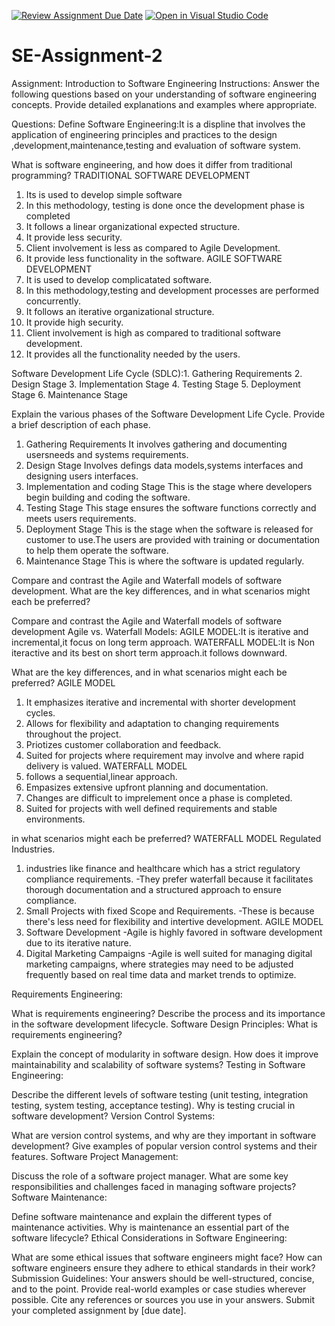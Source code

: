 [![Review Assignment Due Date](https://classroom.github.com/assets/deadline-readme-button-24ddc0f5d75046c5622901739e7c5dd533143b0c8e959d652212380cedb1ea36.svg)](https://classroom.github.com/a/-ucQIGTc)
[![Open in Visual Studio Code](https://classroom.github.com/assets/open-in-vscode-718a45dd9cf7e7f842a935f5ebbe5719a5e09af4491e668f4dbf3b35d5cca122.svg)](https://classroom.github.com/online_ide?assignment_repo_id=15217642&assignment_repo_type=AssignmentRepo)
# SE-Assignment-2
Assignment: Introduction to Software Engineering 
Instructions:
Answer the following questions based on your understanding of software engineering concepts. Provide detailed explanations and examples where appropriate.

Questions:
Define Software Engineering:It is a displine that involves the application of engineering principles and practices to the design ,development,maintenance,testing and evaluation of software system.

What is software engineering, and how does it differ from traditional programming?
TRADITIONAL SOFTWARE DEVELOPMENT
1. Its is used to develop simple software
2. In this methodology, testing is done once the development phase is completed
3. It follows a linear organizational expected structure.
4. It provide less security.
5. Client involvement is less as compared to Agile Development.
6. It provide less functionality in the software.
   AGILE SOFTWARE DEVELOPMENT
1. It is used to develop complicatated software.
2. In this methodology,testing and development processes are performed concurrently.
3. It follows an iterative organizational structure.
4. It provide high security.
5. Client involvement is high as compared to traditional software development.
6. It provides all the functionality needed by the users.
   
Software Development Life Cycle (SDLC):1. Gathering Requirements
                                       2. Design Stage
                                       3. Implementation Stage
                                       4. Testing Stage
                                       5. Deployment Stage
                                       6. Maintenance Stage
                                        

Explain the various phases of the Software Development Life Cycle. Provide a brief description of each phase.
1. Gathering Requirements
   It involves gathering and documenting usersneeds and systems requirements.
2. Design Stage
   Involves defings data models,systems interfaces and designing users interfaces.
3. Implementation and coding Stage
   This is the stage where developers begin building and coding the software.
4. Testing Stage
    This stage ensures the software functions correctly and meets users requirements.
5. Deployment Stage
   This is the stage when the software is released for customer to use.The users are provided with training or documentation to help them operate the software.
6. Maintenance Stage
   This is where the software is updated regularly.
   
Compare and contrast the Agile and Waterfall models of software development. What are the key differences, and in what scenarios might each be preferred?
   
Compare and contrast the Agile and Waterfall models of software development
Agile vs. Waterfall Models:
AGILE MODEL:It is iterative and incremental,it focus on long term approach.
WATERFALL MODEL:It is Non iteractive and its best on short term approach.it follows downward.

 What are the key differences, and in what scenarios might each be preferred?
AGILE MODEL
1. It emphasizes iterative and incremental with shorter development cycles.
2. Allows for flexibility and adaptation to changing requirements throughout the project.
3. Priotizes customer collaboration and feedback.
4. Suited for projects where requirement may involve and where rapid delivery is valued.
   WATERFALL MODEL
1. follows a sequential,linear approach.
2. Empasizes extensive upfront planning and documentation.
3. Changes are difficult to imprelement once a phase is completed.
4. Suited for projects with well defined requirements and stable environments.
   
 in what scenarios might each be preferred?
  WATERFALL MODEL
Regulated Industries.
1. industries like finance and healthcare which has a strict regulatory compliance requirements.
   -They prefer waterfall because it facilitates thorough documentation and a structured approach to ensure compliance.
2. Small Projects with fixed Scope and Requirements.
   -These is because there's less need for flexibility and intertive development.
   AGILE MODEL
1. Software Development
   -Agile is highly favored in software development due to its iterative nature.
2. Digital Marketing Campaigns
   -Agile is well suited for managing digital marketing campaigns,
    where strategies may need to be adjusted frequently based on real time data and market trends to optimize.
   
   
Requirements Engineering:

What is requirements engineering? Describe the process and its importance in the software development lifecycle.
Software Design Principles:
What is requirements engineering?

Explain the concept of modularity in software design. How does it improve maintainability and scalability of software systems?
Testing in Software Engineering:

Describe the different levels of software testing (unit testing, integration testing, system testing, acceptance testing). Why is testing crucial in software development?
Version Control Systems:

What are version control systems, and why are they important in software development? Give examples of popular version control systems and their features.
Software Project Management:

Discuss the role of a software project manager. What are some key responsibilities and challenges faced in managing software projects?
Software Maintenance:

Define software maintenance and explain the different types of maintenance activities. Why is maintenance an essential part of the software lifecycle?
Ethical Considerations in Software Engineering:

What are some ethical issues that software engineers might face? How can software engineers ensure they adhere to ethical standards in their work?
Submission Guidelines:
Your answers should be well-structured, concise, and to the point.
Provide real-world examples or case studies wherever possible.
Cite any references or sources you use in your answers.
Submit your completed assignment by [due date].
